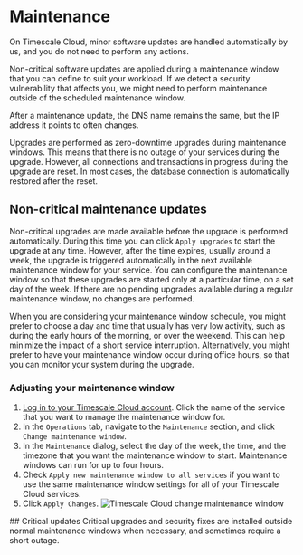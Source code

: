 # Maintenance
On Timescale Cloud, minor software updates are handled automatically by us, and you do
not need to perform any actions.

Non-critical software updates are applied during a maintenance window that you
can define to suit your workload.  If we detect a security vulnerability that
affects you, we might need to perform maintenance outside of the scheduled
maintenance window.

<highlight type="important">
After a maintenance update, the DNS name remains the same, but the IP address
it points to often changes.
</highlight>

Upgrades are performed as zero-downtime upgrades during maintenance windows.
This means that there is no outage of your services during the upgrade. However,
all connections and transactions in progress during the upgrade are reset. In most
cases, the database connection is automatically restored after the reset.

## Non-critical maintenance updates
Non-critical upgrades are made available before the upgrade is performed
automatically. During this time you can click `Apply upgrades` to start the
upgrade at any time. However, after the time expires, usually around a week,
the upgrade is triggered automatically in the next available maintenance window
for your service. You can configure the maintenance window so that these
upgrades are started only at a particular time, on a set day of the week. If
there are no pending upgrades available during a regular maintenance window, no
changes are performed.

When you are considering your maintenance window schedule, you might prefer to
choose a day and time that usually has very low activity, such as during the
early hours of the morning, or over the weekend. This can help minimize the
impact of a short service interruption. Alternatively, you might prefer to have
your maintenance window occur during office hours, so that you can monitor your
system during the upgrade.

<procedure>

### Adjusting your maintenance window
1.  [Log in to your Timescale Cloud account][cloud-login]. Click the name of the
    service that you want to manage the maintenance window for.
1.  In the `Operations` tab, navigate to the `Maintenance` section, and
    click `Change maintenance window`.
1.  In the `Maintenance` dialog, select the day of the week, the time, and the
    timezone that you want the maintenance window to start. Maintenance windows
    can run for up to four hours.
1.  Check `Apply new maintenance window to all services` if you want to use the
    same maintenance window settings for all of your Timescale Cloud services.
1.  Click `Apply Changes`.
    <img class="main-content__illustration" src="https://s3.amazonaws.com/assets.timescale.com/docs/images/tsc-maintenance-change.png" alt="Timescale Cloud change maintenance window"/>

</procedure>
## Critical updates
Critical upgrades and security fixes are installed outside normal maintenance
windows when necessary, and sometimes require a short outage.

[cloud-login]: https://cloud.timescale.com
